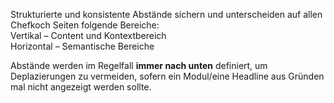 Strukturierte und konsistente Abstände sichern und unterscheiden auf allen Chefkoch Seiten folgende Bereiche:  
Vertikal – Content und Kontextbereich  
Horizontal – Semantische Bereiche  

Abstände werden im Regelfall __immer nach unten__ definiert, um Deplazierungen zu vermeiden, sofern ein Modul/eine Headline aus Gründen mal nicht angezeigt werden sollte.